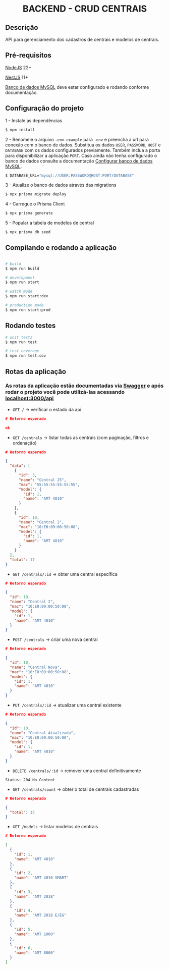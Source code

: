 <h1 align="center">
  BACKEND - CRUD CENTRAIS
</h1>

## Descrição

API para gerenciamento dos cadastros de centrais e modelos de centrais.

## Pré-requisitos

[NodeJS](https://nodejs.org/en) 22+ 

[NestJS](https://nestjs.com/) 11+

[Banco de dados MySQL](../database/README.md) deve estar configurado e rodando conforme documentação.

## Configuração do projeto

1 - Instale as dependências

```bash
$ npm install
```

2 - Renomeie o arquivo `.env-example` para `.env` e preencha a url para conexão com o banco de dados. Substitua os dados `USER`, `PASSWORD`, `HOST` e `DATABASE` com os dados configurados previamente. Também inclua a porta para disponibilizar a aplicação `PORT`. Caso ainda não tenha configurado o banco de dados consulte a documentação [Configurar banco de dados MySQL](../database/README.md).

```bash
$ DATABASE_URL="mysql://USER:PASSWORD@HOST:PORT/DATABASE"
```

3 - Atualize o banco de dados através das migrations

```bash
$ npx prisma migrate deploy
```

4 - Carregue o Prisma Client

```bash
$ npx prisma generate
```

5 - Popular a tabela de modelos de central

```bash
$ npx prisma db seed
```

## Compilando e rodando a aplicação

```bash

# build
$ npm run build

# development
$ npm run start

# watch mode
$ npm run start:dev

# production mode
$ npm run start:prod
```

## Rodando testes

```bash
# unit tests
$ npm run test

# test coverage
$ npm run test:cov
```

## Rotas da aplicação
### As rotas da aplicação estão documentadas via [Swagger](https://swagger.io/) e após rodar o projeto você pode utilizá-las acessando [localhost:3000/api](http://localhost:3000/api)

- `GET /` → verificar o estado da api
```JSON
# Retorno esperado

ok

```
- `GET /centrals` → listar todas as centrais (com paginação, filtros e ordenação)
```JSON
# Retorno esperado

{
  "data": [
    {
      "id": 3,
      "name": "Central 25",
      "mac": "55:55:55:55:55:55",
      "model": {
        "id": 1,
        "name": "AMT 4010"
      }
    },
    {
      "id": 10,
      "name": "Central 2",
      "mac": "10:E0:09:00:50:08",
      "model": {
        "id": 1,
        "name": "AMT 4010"
      }
    }
  ],
  "total": 17
}
```

- `GET /centrals/:id` → obter uma central específica
```JSON
# Retorno esperado

{
  "id": 10,
  "name": "Central 2",
  "mac": "10:E0:09:00:50:08",
  "model": {
    "id": 1,
    "name": "AMT 4010"
  }
}  
```

- `POST /centrals` → criar uma nova central
```JSON
# Retorno esperado

{
  "id": 10,
  "name": "Central Nova",
  "mac": "10:E0:09:00:50:08",
  "model": {
    "id": 1,
    "name": "AMT 4010"
  }
}  
```

- `PUT /centrals/:id` → atualizar uma central existente
```JSON
# Retorno esperado

{
  "id": 10,
  "name": "Central Atualizada",
  "mac": "10:E0:09:00:50:08",
  "model": {
    "id": 1,
    "name": "AMT 4010"
  }
}  
```

- `DELETE /centrals/:id` → remover uma central definitivamente
  
```
Status: 204 No Content
```

- `GET /centrals/count` → obter o total de centrais cadastradas
```JSON
# Retorno esperado

{
  "total": 15
}
```

- `GET /models` → listar modelos de centrais
```JSON
# Retorno esperado

[
  {
    "id": 1,
    "name": "AMT 4010"
  },
  {
    "id": 2,
    "name": "AMT 4010 SMART"
  },
  {
    "id": 3,
    "name": "AMT 2018"
  },
  {
    "id": 4,
    "name": "AMT 2018 E/EG"
  },
  {
    "id": 5,
    "name": "AMT 1000"
  },
  {
    "id": 6,
    "name": "AMT 8000"
  }
]  
```

